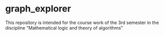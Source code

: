 # graph_explorer
This repository is intended for the course work of the 3rd semester in the discipline "Mathematical logic and theory of algorithms"
